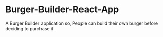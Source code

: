 # Burger-Builder-React-App
A Burger Builder application so, People can build their own burger before deciding to purchase it  
